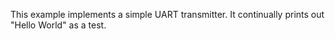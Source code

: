 This example implements a simple UART transmitter. It continually prints out "Hello World" as a test.
